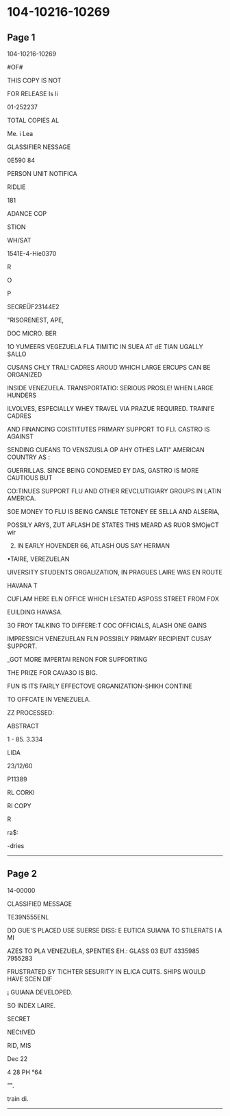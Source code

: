 # 104-10216-10269

## Page 1

104-10216-10269

#OF#

THIS COPY IS NOT

FOR RELEASE Is li

01-252237

TOTAL COPIES AL

Me. i Lea

GLASSIFIER NESSAGE

0E590 84

PERSON UNIT NOTIFICA

RIDLIE

181

ADANCE COP

STION

WH/SAT

1541E-4-Hie0370

R

O

P

SECREÜF23144E2

"RISORENEST, APE,

DOC MICRO. BER

1O YUMEERS VEGEZUELA FLA TIMITIC IN SUEA AT dE TIAN UGALLY SALLO

CUSANS CHLY TRAL! CADRES AROUD WHICH LARGE ERCUPS CAN BE ORGANIZED

INSIDE VENEZUELA. TRANSPORTATIO: SERIOUS PROSLE! WHEN LARGE HUNDERS

ILVOLVES, ESPECIALLY WHEY TRAVEL VIA PRAZUE REQUIRED. TRAINI'E CADRES

AND FINANCING COISTITUTES PRIMARY SUPPORT TO FLI. CASTRO IS AGAINST

SENDING CUEANS TO VENSZUSLA OP AHY OTHES LATI" AMERICAN COUNTRY AS :

GUERRILLAS. SINCE BEING CONDEMED EY DAS, GASTRO IS MORE CAUTIOUS BUT

CO:TINUES SUPPORT FLU AND OTHER REVCLUTIGIARY GROUPS IN LATIN AMERICA.

SOE MONEY TO FLU IS BEING CANSLE TETONEY EE SELLA AND ALSERIA,

POSSILY ARYS, ZUT AFLASH DE STATES THIS MEARD AS RUOR SMOjeCT wir

2. IN EARLY HOVENDER 66, ATLASH OUS SAY HERMAN

•TAIRE, VEREZUELAN

UIVERSITY STUDENTS ORGALIZATION, IN PRAGUES LAIRE WAS EN ROUTE

HAVANA T

CUFLAM HERE ELN OFFICE WHICH LESATED ASPOSS STREET FROM FOX

EUILDING HAVASA.

3O FROY TALKING TO DIFFERE:T COC OFFICIALS, ALASH ONE GAINS

IMPRESSICH VENEZUELAN FLN POSSIBLY PRIMARY RECIPIENT CUSAY SUPPORT.

_GOT MORE IMPERTAI RENON FOR SUPFORTING

THE PRIZE FOR CAVA3O IS BIG.

FUN IS ITS FAIRLY EFFECTOVE ORGANIZATION-SHIKH CONTINE

TO OFFCATE IN VENEZUELA.

ZZ PROCESSED:

ABSTRACT

1 - 85. 3.334

LIDA

23/12/60

P11389

RL CORKI

RI COPY

R

ra$:

-dries

---

## Page 2

14-00000

CLASSIFIED MESSAGE

TE39N555ENL

DO GUE'S PLACED USE SUERSE DISS: E EUTICA SUIANA TO STILERATS I A MI

AZES TO PLA VENEZUELA, SPENTIES EH.: GLASS 03 EUT 4335985 7955283

FRUSTRATED SY TICHTER SESURITY IN ELICA CUITS. SHIPS WOULD HAVE SCEN DIF

¡ GUIANA DEVELOPED.

SO INDEX LAIRE.

SECRET

NECtIVED

RID, MIS

Dec 22

4 28 PH °64

"".

train di.

---

